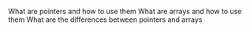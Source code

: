 What are pointers and how to use them
What are arrays and how to use them
What are the differences between pointers and arrays
